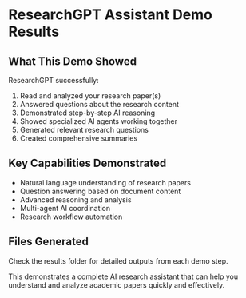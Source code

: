 # ResearchGPT Assistant Demo Results

## What This Demo Showed

ResearchGPT successfully:
1. Read and analyzed your research paper(s)
2. Answered questions about the research content
3. Demonstrated step-by-step AI reasoning
4. Showed specialized AI agents working together
5. Generated relevant research questions
6. Created comprehensive summaries

## Key Capabilities Demonstrated

- Natural language understanding of research papers
- Question answering based on document content
- Advanced reasoning and analysis
- Multi-agent AI coordination
- Research workflow automation

## Files Generated

Check the results folder for detailed outputs from each demo step.

This demonstrates a complete AI research assistant that can help
you understand and analyze academic papers quickly and effectively.
